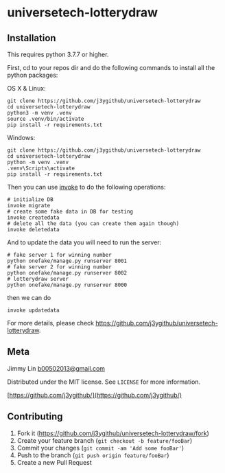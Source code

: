 # universetech-lotterydraw

## Installation

This requires python 3.7.7 or higher.

First, cd to your repos dir and do the following commands to install all the python packages:

OS X & Linux:

```
git clone https://github.com/j3ygithub/universetech-lotterydraw
cd universetech-lotterydraw
python3 -m venv .venv
source .venv/bin/activate
pip install -r requirements.txt
```

Windows:

```
git clone https://github.com/j3ygithub/universetech-lotterydraw
cd universetech-lotterydraw
python -m venv .venv
.venv\Scripts\activate
pip install -r requirements.txt
```

Then you can use <a href='https://github.com/pyinvoke/invoke'>invoke</a> to do the following operations:

```
# initialize DB
invoke migrate
# create some fake data in DB for testing
invoke createdata
# delete all the data (you can create them again though)
invoke deletedata
```

And to update the data you will need to run the server:

```
# fake server 1 for winning number
python onefake/manage.py runserver 8001
# fake server 2 for winning number
python onefake/manage.py runserver 8002
# lotterydraw server
python onefake/manage.py runserver 8000
```
then we can do
```
invoke updatedata
```

For more details, please check https://github.com/j3ygithub/universetech-lotterydraw.


## Meta

Jimmy Lin <b00502013@gmail.com>

Distributed under the MIT license. See ``LICENSE`` for more information.

[https://github.com/j3ygithub/](https://github.com/j3ygithub/)

## Contributing

1. Fork it (<https://github.com/j3ygithub/universetech-lotterydraw/fork>)
2. Create your feature branch (`git checkout -b feature/fooBar`)
3. Commit your changes (`git commit -am 'Add some fooBar'`)
4. Push to the branch (`git push origin feature/fooBar`)
5. Create a new Pull Request
